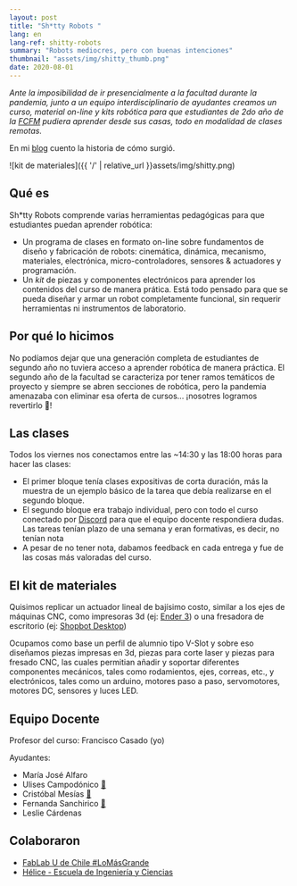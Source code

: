 ```yaml
---
layout: post
title: "Sh*tty Robots "
lang: en
lang-ref: shitty-robots
summary: "Robots mediocres, pero con buenas intenciones"
thumbnail: "assets/img/shitty_thumb.png"
date: 2020-08-01
---
```


*Ante la imposibilidad de ir presencialmente a la facultad durante la pandemia, junto a un equipo interdisciplinario de ayudantes creamos un curso, material on-line y kits robótica para que estudiantes de 2do año de la [FCFM](https://ingenieria.uchile.cl/) pudiera aprender desde sus casas, todo en modalidad de clases remotas.*

En mi [blog](https://blog.franciscocasado.cl/2021/06/08/shitty-robots-como-surgio/) cuento la historia de cómo surgió.

![kit de materiales]({{ '/' | relative_url }}assets/img/shitty.png)

## Qué es

Sh*tty Robots comprende varias herramientas pedagógicas para que estudiantes puedan aprender robótica: 
- Un programa de clases en formato on-line sobre fundamentos de diseño y fabricación de robots: cinemática, dinámica, mecanismo, materiales, electrónica, micro-controladores, sensores & actuadores y programación.
- Un *kit* de piezas y componentes electrónicos para aprender los contenidos del curso de manera prática. Está todo pensado para que se pueda diseñar y armar un robot completamente funcional, sin requerir herramientas ni instrumentos de laboratorio.

## Por qué lo hicimos

No podíamos dejar que una generación completa de estudiantes de segundo año no tuviera acceso a aprender robótica de manera práctica. El segundo año de la facultad se caracteriza por tener ramos temáticos de proyecto y siempre se abren secciones de robótica, pero la pandemia amenazaba con eliminar esa oferta de cursos... ¡nosotres logramos revertirlo :muscle:!

## Las clases
Todos los viernes nos conectamos entre las ~14:30 y las 18:00 horas para hacer las clases:
- El primer bloque tenía clases expositivas de corta duración, más la muestra de un ejemplo básico de la tarea que debía realizarse en el segundo bloque.
- El segundo bloque era trabajo individual, pero con todo el curso conectado por [Discord](https://discord.com/) para que el equipo docente respondiera dudas. Las tareas tenían plazo de una semana y eran formativas, es decir, no tenían nota
- A pesar de no tener nota, dabamos feedback en cada entrega y fue de las cosas más valoradas del curso.

## El kit de materiales
Quisimos replicar un actuador lineal de bajísimo costo, similar a los ejes de máquinas CNC, como impresoras 3d (ej: [Ender 3](https://www.creality.com/es/goods-detail/ender-3-3d-printer?gclid=CjwKCAjwqvyFBhB7EiwAER786XloYzZ1jwpa8iFu_ilYFyBUMy8_c2-glb3XtRkkbnOUDny0OErrixoCaWEQAvD_BwE)) o una fresadora de escritorio (ej: [Shopbot Desktop](https://www.shopbottools.com/products/desktop))

Ocupamos como base un perfil de alumnio tipo V-Slot y sobre eso diseñamos piezas impresas en 3d, piezas para corte laser y piezas para fresado CNC, las cuales permitian añadir y soportar diferentes componentes mecánicos, tales como rodamientos, ejes, correas, etc., y electrónicos, tales como un arduino, motores paso a paso, servomotores, motores DC, sensores y luces LED.
## Equipo Docente

Profesor del curso: Francisco Casado (yo)

Ayudantes:
- María José Alfaro []()<br> 
- Ulises Campodónico [:link:](https://www.linkedin.com/in/ulises2111/)<br> 
- Cristóbal Mesías [:link:](https://github.com/cmesiasd)<br> 
- Fernanda Sanchirico [:link:](https://www.linkedin.com/in/fernanda-sanchirico-barrera-8b25341a4)<br> 
- Leslie Cárdenas

## Colaboraron

- [FabLab U de Chile #LoMásGrande](http://www.fablab.uchile.cl/)
- [Hélice - Escuela de Ingeniería y Ciencias](https://helice.ing.uchile.cl/)